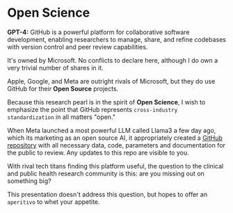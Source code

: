 # Open Science

**GPT-4:** GitHub is a powerful platform for collaborative software development, enabling researchers to manage, share, and refine codebases with version control and peer review capabilities.

It's owned by Microsoft. No conflicts to declare here, although I do own a very trivial number of shares in it.

Apple, Google, and Meta are outright rivals of Microsoft, but they do use GitHub for their **Open Source** projects.

Because this research pearl is in the spirit of **Open Science**, I wish to emphasize the point that GitHub represents `cross-industry standardization` in all matters "open."

When Meta launched a most powerful LLM called Llama3 a few day ago, which its marketing as an open source AI, it appropriately created a [GitHub repository](https://github.com/meta-llama/llama3) with all necessary data, code, parameters and documentation for the public to review. Any updates to this repo are visible to you. 

With rival tech titans finding this platform useful, the question to the clinical and public health research community is this: are you missing out on something big?

This presentation doesn't address this question, but hopes to offer an `aperitivo` to whet your appetite. 


```{tableofcontents}
```
